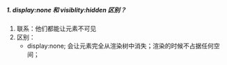 ##### 1. display:none 和 visiblity:hidden 区别？

1. 联系：他们都能让元素不可见
2. 区别：
    * display:none; 会让元素完全从渲染树中消失；渲染的时候不占据任何空间；